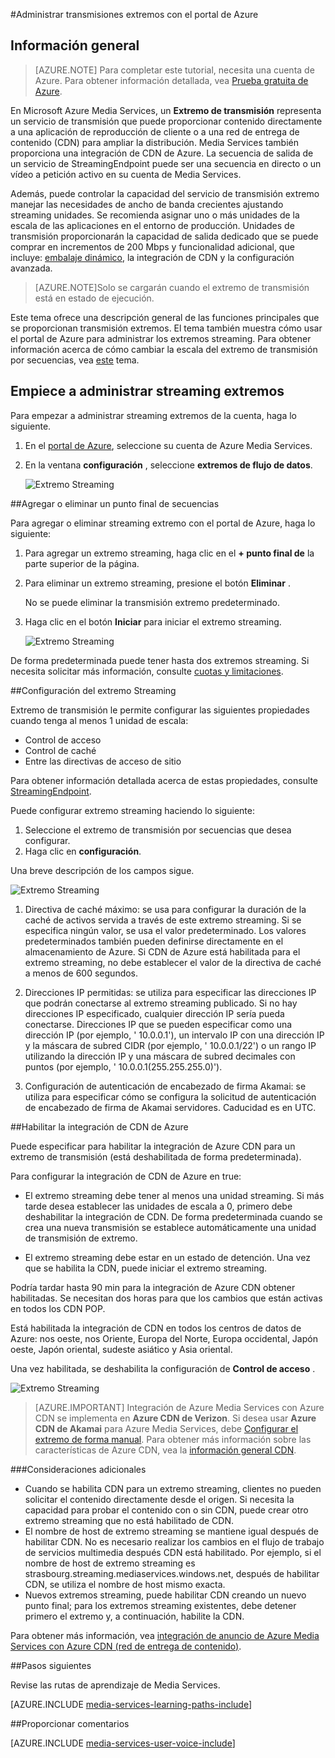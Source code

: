 <properties 
    pageTitle="Administrar transmisiones extremos con el portal de Azure | Microsoft Azure" 
    description="Este tema muestra cómo administrar streaming extremos con el portal de Azure." 
    services="media-services" 
    documentationCenter="" 
    authors="Juliako" 
    writer="juliako" 
    manager="erikre" 
    editor=""/>

<tags 
    ms.service="media-services" 
    ms.workload="media" 
    ms.tgt_pltfrm="na" 
    ms.devlang="na" 
    ms.topic="article" 
    ms.date="10/24/2016"
    ms.author="juliako"/>


#<a name="manage-streaming-endpoints-with-the-azure-portal"></a>Administrar transmisiones extremos con el portal de Azure

## <a name="overview"></a>Información general

> [AZURE.NOTE] Para completar este tutorial, necesita una cuenta de Azure. Para obtener información detallada, vea [Prueba gratuita de Azure](https://azure.microsoft.com/pricing/free-trial/). 

En Microsoft Azure Media Services, un **Extremo de transmisión** representa un servicio de transmisión que puede proporcionar contenido directamente a una aplicación de reproducción de cliente o a una red de entrega de contenido (CDN) para ampliar la distribución. Media Services también proporciona una integración de CDN de Azure. La secuencia de salida de un servicio de StreamingEndpoint puede ser una secuencia en directo o un vídeo a petición activo en su cuenta de Media Services.

Además, puede controlar la capacidad del servicio de transmisión extremo manejar las necesidades de ancho de banda crecientes ajustando streaming unidades. Se recomienda asignar uno o más unidades de la escala de las aplicaciones en el entorno de producción. Unidades de transmisión proporcionarán la capacidad de salida dedicado que se puede comprar en incrementos de 200 Mbps y funcionalidad adicional, que incluye: [embalaje dinámico](media-services-dynamic-packaging-overview.md), la integración de CDN y la configuración avanzada.

>[AZURE.NOTE]Solo se cargarán cuando el extremo de transmisión está en estado de ejecución.

Este tema ofrece una descripción general de las funciones principales que se proporcionan transmisión extremos. El tema también muestra cómo usar el portal de Azure para administrar los extremos streaming. Para obtener información acerca de cómo cambiar la escala del extremo de transmisión por secuencias, vea [este](media-services-portal-scale-streaming-endpoints.md) tema.

## <a name="start-managing-streaming-endpoints"></a>Empiece a administrar streaming extremos

Para empezar a administrar streaming extremos de la cuenta, haga lo siguiente.

1. En el [portal de Azure](https://portal.azure.com/), seleccione su cuenta de Azure Media Services.
2. En la ventana **configuración** , seleccione **extremos de flujo de datos**.

    ![Extremo Streaming](./media/media-services-portal-manage-streaming-endpoints/media-services-manage-streaming-endpoints1.png)

##<a name="adddelete-a-streaming-endpoint"></a>Agregar o eliminar un punto final de secuencias

Para agregar o eliminar streaming extremo con el portal de Azure, haga lo siguiente:

1. Para agregar un extremo streaming, haga clic en el **+ punto final de** la parte superior de la página. 
2. Para eliminar un extremo streaming, presione el botón **Eliminar** . 

    No se puede eliminar la transmisión extremo predeterminado.
2. Haga clic en el botón **Iniciar** para iniciar el extremo streaming.

    ![Extremo Streaming](./media/media-services-portal-manage-streaming-endpoints/media-services-manage-streaming-endpoints2.png)

De forma predeterminada puede tener hasta dos extremos streaming. Si necesita solicitar más información, consulte [cuotas y limitaciones](media-services-quotas-and-limitations.md).
    
##<a id="configure_streaming_endpoints"></a>Configuración del extremo Streaming

Extremo de transmisión le permite configurar las siguientes propiedades cuando tenga al menos 1 unidad de escala: 

- Control de acceso
- Control de caché
- Entre las directivas de acceso de sitio

Para obtener información detallada acerca de estas propiedades, consulte [StreamingEndpoint](https://msdn.microsoft.com/library/azure/dn783468.aspx).

Puede configurar extremo streaming haciendo lo siguiente:

1. Seleccione el extremo de transmisión por secuencias que desea configurar.
1. Haga clic en **configuración**.
  
Una breve descripción de los campos sigue.

![Extremo Streaming](./media/media-services-portal-manage-streaming-endpoints/media-services-manage-streaming-endpoints4.png)
  
1. Directiva de caché máximo: se usa para configurar la duración de la caché de activos servida a través de este extremo streaming. Si se especifica ningún valor, se usa el valor predeterminado. Los valores predeterminados también pueden definirse directamente en el almacenamiento de Azure. Si CDN de Azure está habilitada para el extremo streaming, no debe establecer el valor de la directiva de caché a menos de 600 segundos.  

2. Direcciones IP permitidas: se utiliza para especificar las direcciones IP que podrán conectarse al extremo streaming publicado. Si no hay direcciones IP especificado, cualquier dirección IP sería pueda conectarse. Direcciones IP que se pueden especificar como una dirección IP (por ejemplo, ' 10.0.0.1'), un intervalo IP con una dirección IP y la máscara de subred CIDR (por ejemplo, ' 10.0.0.1/22') o un rango IP utilizando la dirección IP y una máscara de subred decimales con puntos (por ejemplo, ' 10.0.0.1(255.255.255.0)').

3. Configuración de autenticación de encabezado de firma Akamai: se utiliza para especificar cómo se configura la solicitud de autenticación de encabezado de firma de Akamai servidores. Caducidad es en UTC.



##<a id="enable_cdn"></a>Habilitar la integración de CDN de Azure

Puede especificar para habilitar la integración de Azure CDN para un extremo de transmisión (está deshabilitada de forma predeterminada).

Para configurar la integración de CDN de Azure en true:

- El extremo streaming debe tener al menos una unidad streaming. Si más tarde desea establecer las unidades de escala a 0, primero debe deshabilitar la integración de CDN. De forma predeterminada cuando se crea una nueva transmisión se establece automáticamente una unidad de transmisión de extremo.

- El extremo streaming debe estar en un estado de detención. Una vez que se habilita la CDN, puede iniciar el extremo streaming. 

Podría tardar hasta 90 min para la integración de Azure CDN obtener habilitadas.  Se necesitan dos horas para que los cambios que están activas en todos los CDN POP.

Está habilitada la integración de CDN en todos los centros de datos de Azure: nos oeste, nos Oriente, Europa del Norte, Europa occidental, Japón oeste, Japón oriental, sudeste asiático y Asia oriental.

Una vez habilitada, se deshabilita la configuración de **Control de acceso** .

![Extremo Streaming](./media/media-services-portal-manage-streaming-endpoints/media-services-manage-streaming-endpoints5.png)

>[AZURE.IMPORTANT] Integración de Azure Media Services con Azure CDN se implementa en **Azure CDN de Verizon**.  Si desea usar **Azure CDN de Akamai** para Azure Media Services, debe [Configurar el extremo de forma manual](../cdn/cdn-create-new-endpoint.md).  Para obtener más información sobre las características de Azure CDN, vea la [información general CDN](../cdn/cdn-overview.md).

###<a name="additional-considerations"></a>Consideraciones adicionales

- Cuando se habilita CDN para un extremo streaming, clientes no pueden solicitar el contenido directamente desde el origen. Si necesita la capacidad para probar el contenido con o sin CDN, puede crear otro extremo streaming que no está habilitado de CDN.
- El nombre de host de extremo streaming se mantiene igual después de habilitar CDN. No es necesario realizar los cambios en el flujo de trabajo de servicios multimedia después CDN está habilitado. Por ejemplo, si el nombre de host de extremo streaming es strasbourg.streaming.mediaservices.windows.net, después de habilitar CDN, se utiliza el nombre de host mismo exacta.
- Nuevos extremos streaming, puede habilitar CDN creando un nuevo punto final; para los extremos streaming existentes, debe detener primero el extremo y, a continuación, habilite la CDN.
 

Para obtener más información, vea [integración de anuncio de Azure Media Services con Azure CDN (red de entrega de contenido)](http://azure.microsoft.com/blog/2015/03/17/announcing-azure-media-services-integration-with-azure-cdn-content-delivery-network/).


##<a name="next-steps"></a>Pasos siguientes

Revise las rutas de aprendizaje de Media Services.

[AZURE.INCLUDE [media-services-learning-paths-include](../../includes/media-services-learning-paths-include.md)]

##<a name="provide-feedback"></a>Proporcionar comentarios

[AZURE.INCLUDE [media-services-user-voice-include](../../includes/media-services-user-voice-include.md)]
 
